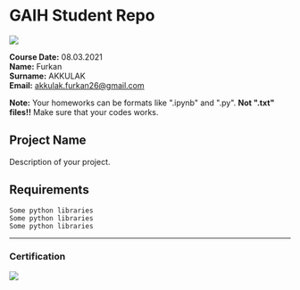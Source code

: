 # GAIH Student Repo
![](img/newlogo.png)

**Course Date:** 08.03.2021  
**Name:** Furkan  
**Surname:** AKKULAK  
**Email:** akkulak.furkan26@gmail.com  

**Note:** Your homeworks can be formats like ".ipynb" and ".py". **Not ".txt" files!!** Make sure that your codes works.  

## Project Name
Description of your project.

## Requirements
```
Some python libraries
Some python libraries
Some python libraries
```
---

### Certification
![](img/TopLearnerCertificate.png)

